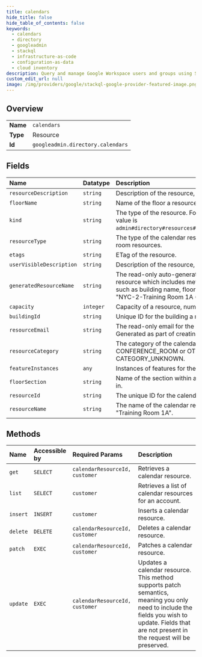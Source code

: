 ```yaml
---
title: calendars
hide_title: false
hide_table_of_contents: false
keywords:
  - calendars
  - directory
  - googleadmin    
  - stackql
  - infrastructure-as-code
  - configuration-as-data
  - cloud inventory
description: Query and manage Google Workspace users and groups using SQL.
custom_edit_url: null
image: /img/providers/google/stackql-google-provider-featured-image.png
---
```

  
    

## Overview
<table><tbody>
<tr><td><b>Name</b></td><td><code>calendars</code></td></tr>
<tr><td><b>Type</b></td><td>Resource</td></tr>
<tr><td><b>Id</b></td><td><code>googleadmin.directory.calendars</code></td></tr>
</tbody></table>

## Fields
| Name | Datatype | Description |
|:-----|:---------|:------------|
| `resourceDescription` | `string` | Description of the resource, visible only to admins. |
| `floorName` | `string` | Name of the floor a resource is located on. |
| `kind` | `string` | The type of the resource. For calendar resources, the value is `admin#directory#resources#calendars#CalendarResource`. |
| `resourceType` | `string` | The type of the calendar resource, intended for non-room resources. |
| `etags` | `string` | ETag of the resource. |
| `userVisibleDescription` | `string` | Description of the resource, visible to users and admins. |
| `generatedResourceName` | `string` | The read-only auto-generated name of the calendar resource which includes metadata about the resource such as building name, floor, capacity, etc. For example, "NYC-2-Training Room 1A (16)". |
| `capacity` | `integer` | Capacity of a resource, number of seats in a room. |
| `buildingId` | `string` | Unique ID for the building a resource is located in. |
| `resourceEmail` | `string` | The read-only email for the calendar resource. Generated as part of creating a new calendar resource. |
| `resourceCategory` | `string` | The category of the calendar resource. Either CONFERENCE_ROOM or OTHER. Legacy data is set to CATEGORY_UNKNOWN. |
| `featureInstances` | `any` | Instances of features for the calendar resource. |
| `floorSection` | `string` | Name of the section within a floor a resource is located in. |
| `resourceId` | `string` | The unique ID for the calendar resource. |
| `resourceName` | `string` | The name of the calendar resource. For example, "Training Room 1A". |
## Methods
| Name | Accessible by | Required Params | Description |
|:-----|:--------------|:----------------|:------------|
| `get` | `SELECT` | `calendarResourceId, customer` | Retrieves a calendar resource. |
| `list` | `SELECT` | `customer` | Retrieves a list of calendar resources for an account. |
| `insert` | `INSERT` | `customer` | Inserts a calendar resource. |
| `delete` | `DELETE` | `calendarResourceId, customer` | Deletes a calendar resource. |
| `patch` | `EXEC` | `calendarResourceId, customer` | Patches a calendar resource. |
| `update` | `EXEC` | `calendarResourceId, customer` | Updates a calendar resource. This method supports patch semantics, meaning you only need to include the fields you wish to update. Fields that are not present in the request will be preserved. |
